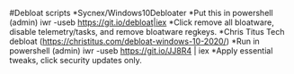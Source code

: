 #Debloat scripts
*Sycnex/Windows10Debloater *Put this in powershell (admin) iwr -useb https://git.io/debloat|iex *Click remove all bloatware, disable telemetry/tasks, and remove bloatware regkeys.
*Chris Titus Tech debloat (https://christitus.com/debloat-windows-10-2020/) *Run in powershell (admin) iwr -useb https://git.io/JJ8R4 | iex *Apply essential tweaks, click security updates only.
